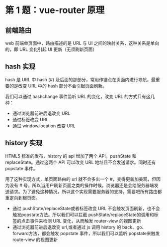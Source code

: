 # 第 1 题：vue-router 原理

## 前端路由

web 前端单页面中，路由描述的是 URL 与 UI 之间的映射关系，这种关系是单向的，即 URL 变化引起 UI 更新（无须刷新页面）

## hash 实现

hash 是 URL 中 hash (#) 及后面的那部分，常用作锚点在页面内进行导航，最重要的是改变 URL 中的 hash 部分不会引起页面刷新。

我们可以通过 hashchange 事件监听 URL 的变化，改变 URL 的方式只有这几种：
* 通过浏览器前进后退改变 URL 
* 通过标签改变 URL
* 通过 window.location 改变 URL 

## history 实现

HTML5 标准的发布，history 的 api 增加了两个 API。pushState 和 replaceState。通过这两个 API 可以改变 URL 地址且不会发送请求。同时还有 popstate 事件。

用了这种实现方式，单页面路由的 url 就不会多出一个 #，变得更新加美观，但因为没有 # 号，所以当用户刷新页面之类的操作时候，浏览器还是会给服务器端发送请求。为了避免这种情况，所以这个实现需要服务器的支持，需要吧所有路由都重定向到根页面。

* 通过 pushState/replaceState或者标签改变 URL 不会触发页面刷新，也不会触发popstate方法。所以我们可以拦截 pushState/replaceState的调用和标签的点击事件来检测 URL 变化，从而触发 router-view 的视图更新
* 通过浏览器前进后退改变 url,或者通过 js 调用 history 的 back、go、forward方法，都会触发 popstate 事件，所以我们可以监听 popstate来触发 route-view 的视图更新

